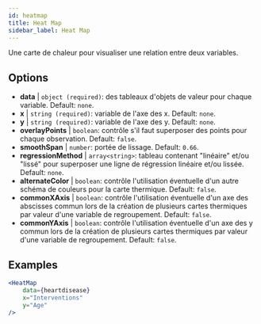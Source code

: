 ```yaml
---
id: heatmap
title: Heat Map
sidebar_label: Heat Map
---
```


Une carte de chaleur pour visualiser une relation entre deux variables.

## Options

* __data__ | `object (required)`: des tableaux d'objets de valeur pour chaque variable. Default: `none`.
* __x__ | `string (required)`: variable de l'axe des x. Default: `none`.
* __y__ | `string (required)`: variable de l'axe des y. Default: `none`.
* __overlayPoints__ | `boolean`: contrôle s'il faut superposer des points pour chaque observation. Default: `false`.
* __smoothSpan__ | `number`: portée de lissage. Default: `0.66`.
* __regressionMethod__ | `array<string>`: tableau contenant "linéaire" et/ou "lissé" pour superposer une ligne de régression linéaire et/ou lissée. Default: `none`.
* __alternateColor__ | `boolean`: contrôle l'utilisation éventuelle d'un autre schéma de couleurs pour la carte thermique. Default: `false`.
* __commonXAxis__ | `boolean`: contrôle l'utilisation éventuelle d'un axe des abscisses commun lors de la création de plusieurs cartes thermiques par valeur d'une variable de regroupement. Default: `false`.
* __commonYAxis__ | `boolean`: contrôle l'utilisation éventuelle d'un axe des y commun lors de la création de plusieurs cartes thermiques par valeur d'une variable de regroupement. Default: `false`.


## Examples

```jsx live
<HeatMap 
    data={heartdisease} 
    x="Interventions"
    y="Age"
/>
```

